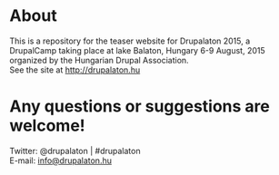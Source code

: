 # About

This is a repository for the teaser website for Drupalaton 2015, a DrupalCamp taking place at lake Balaton, Hungary 6-9 August, 2015 organized by the Hungarian Drupal Association.  
See the site at http://drupalaton.hu  

# Any questions or suggestions are welcome!  
Twitter: @drupalaton | #drupalaton  
E-mail: info@drupalaton.hu